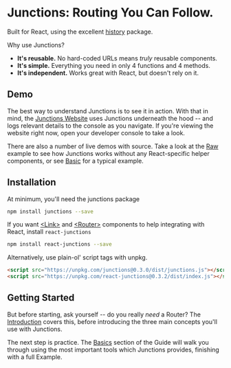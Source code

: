# Junctions: Routing You Can Follow.

Built for React, using the excellent [history](https://github.com/mjackson/history) package.

Why use Junctions?

- **It's reusable.** No hard-coded URLs means *truly* reusable components.
- **It's simple.** Everything you need in only 4 functions and 4 methods.
- **It's independent.** Works great with React, but doesn't rely on it.

## Demo

The best way to understand Junctions is to see it in action. With that in mind, the [Junctions Website](https://junctions.js.org) uses Junctions underneath the hood -- and logs relevant details to the console as you navigate. If you're viewing the website right now, open your developer console to take a look.

There are also a number of live demos with source. Take a look at the [Raw](https://junctions.js.org/examples/Raw) example to see how Junctions works without any React-specific helper components, or see [Basic](https://junctions.js.org/examples/Basic) for a typical example.

## Installation

At minimum, you'll need the junctions package

```bash
npm install junctions --save
```

If you want [&lt;Link&gt;](https://junctions.js.org/docs/api/react-junctions/Link) and [&lt;Router&gt;](https://junctions.js.org/docs/api/react-junctions/Router) components to help integrating with React, install `react-junctions`

```bash
npm install react-junctions --save
```

Alternatively, use plain-ol' script tags with unpkg.

```html
<script src="https://unpkg.com/junctions@0.3.0/dist/junctions.js"></script>
<script src="https://unpkg.com/react-junctions@0.3.2/dist/index.js"></script>
```

## Getting Started

But before starting, ask yourself -- do you really *need* a Router? The [Introduction](https://junctions.js.org/docs/introduction/do-i-need-a-router) covers this, before introducing the three main concepts you'll use with Junctions.

The next step is practice. The [Basics](https://junctions.js.org/docs/basics/locations) section of the Guide will walk you through using the most important tools which Junctions provides, finishing with a full Example.
